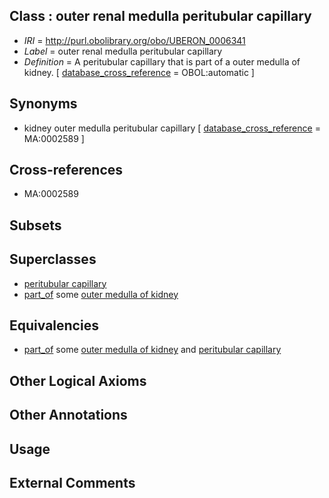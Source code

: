 
## Class : outer renal medulla peritubular capillary

 * *IRI* = http://purl.obolibrary.org/obo/UBERON_0006341
 * *Label* = outer renal medulla peritubular capillary
 * *Definition* = A peritubular capillary that is part of a outer medulla of kidney. [ [database_cross_reference](../../ef/oboInOwl#hasDbXref.md) = OBOL:automatic ]

## Synonyms

 * kidney outer medulla peritubular capillary [ [database_cross_reference](../../ef/oboInOwl#hasDbXref.md) = MA:0002589 ]

## Cross-references

 * MA:0002589

## Subsets


## Superclasses

 * [peritubular capillary](../../UBERON/72/UBERON_0005272.md)
 * [part_of](../../BFO/50/BFO_0000050.md) some [outer medulla of kidney](../../UBERON/93/UBERON_0001293.md)

## Equivalencies

 * [part_of](../../BFO/50/BFO_0000050.md) some [outer medulla of kidney](../../UBERON/93/UBERON_0001293.md) and [peritubular capillary](../../UBERON/72/UBERON_0005272.md)

## Other Logical Axioms


## Other Annotations


## Usage


## External Comments

